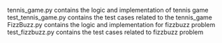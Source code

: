 tennis_game.py contains the logic and implementation of tennis game
test_tennis_game.py contains the test cases related to the tennis_game
FizzBuzz.py contains the logic and implementation for fizzbuzz problem
test_fizzbuzz.py contains the test cases related to fizzbuzz problem